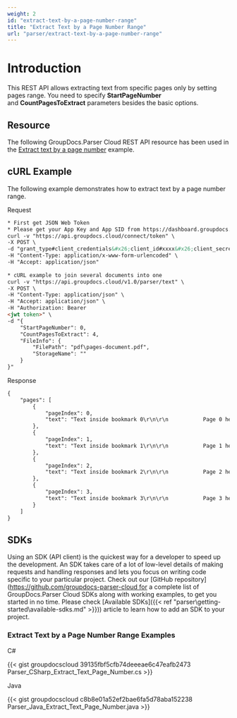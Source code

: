 ```yaml
---
weight: 2
id: "extract-text-by-a-page-number-range"
title: "Extract Text by a Page Number Range"
url: "parser/extract-text-by-a-page-number-range"
---
```







# Introduction #

This REST API allows extracting text from specific pages only by setting pages range. You need to specify **StartPageNumber** and **CountPagesToExtract** parameters besides the basic options.

## Resource ##

The following GroupDocs.Parser Cloud REST API resource has been used in the [Extract text by a page number](https://apireference.groupdocs.cloud/parser/#/Parse/Text) example.

## cURL Example ##

The following example demonstrates how to extract text by a page number range.





 Request

```html 
* First get JSON Web Token
* Please get your App Key and App SID from https://dashboard.groupdocs.cloud/#/apps. Kindly place App Key in "client_secret" and App SID in "client_id" argument.
curl -v "https://api.groupdocs.cloud/connect/token" \
-X POST \
-d "grant_type#client_credentials&#x26;client_id#xxxx&#x26;client_secret#xxxx" \
-H "Content-Type: application/x-www-form-urlencoded" \
-H "Accept: application/json"
   
* cURL example to join several documents into one
curl -v "https://api.groupdocs.cloud/v1.0/parser/text" \
-X POST \
-H "Content-Type: application/json" \
-H "Accept: application/json" \
-H "Authorization: Bearer 
<jwt token>" \
-d "{
    "StartPageNumber": 0,
    "CountPagesToExtract": 4,
    "FileInfo": {
        "FilePath": "pdf\pages-document.pdf",
        "StorageName": ""
    }
}"


 ```




 Response

```html 
{
    "pages": [
        {
            "pageIndex": 0,
            "text": "Text inside bookmark 0\r\n\r\n           Page 0 heading\r\nP a g e  T e x t -  P a g e  0\r\n"
        },
        {
            "pageIndex": 1,
            "text": "Text inside bookmark 1\r\n\r\n           Page 1 heading\r\nP a g e  T e x t -  P a g e  1\r\n"
        },
        {
            "pageIndex": 2,
            "text": "Text inside bookmark 2\r\n\r\n           Page 2 heading\r\nP a g e  T e x t -  P a g e  2\r\n"
        },
        {
            "pageIndex": 3,
            "text": "Text inside bookmark 3\r\n\r\n           Page 3 heading\r\nP a g e  T e x t -  P a g e  3\r\n"
        }
    ]
}


 ```






## SDKs ##

Using an SDK (API client) is the quickest way for a developer to speed up the development. An SDK takes care of a lot of low-level details of making requests and handling responses and lets you focus on writing code specific to your particular project. Check out our [GitHub repository](https://github.com/groupdocs-parser-cloud for a complete list of GroupDocs.Parser Cloud SDKs along with working examples, to get you started in no time. Please check [Available SDKs]({{< ref "parser\getting-started\available-sdks.md" >}})) article to learn how to add an SDK to your project.

### Extract Text by a Page Number Range Examples ###





 C#




{{< gist groupdocscloud 39135fbf5cfb74deeeae6c47eafb2473 Parser_CSharp_Extract_Text_Page_Number.cs >}}







 Java




{{< gist groupdocscloud c8b8e01a52ef2bae6fa5d78aba152238 Parser_Java_Extract_Text_Page_Number.java >}}







